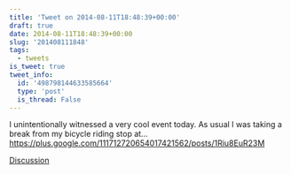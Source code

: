 ```yaml
---
title: 'Tweet on 2014-08-11T18:48:39+00:00'
draft: true
date: 2014-08-11T18:48:39+00:00
slug: '201408111848'
tags:
  - tweets
is_tweet: true
tweet_info:
  id: '498798144633585664'
  type: 'post'
  is_thread: False
---
```




I unintentionally witnessed a very cool event today. As usual I was taking a break from my bicycle riding stop at… <https://plus.google.com/111712720654017421562/posts/1Riu8EuR23M>

[Discussion](https://x.com/sytelus/status/498798144633585664)
